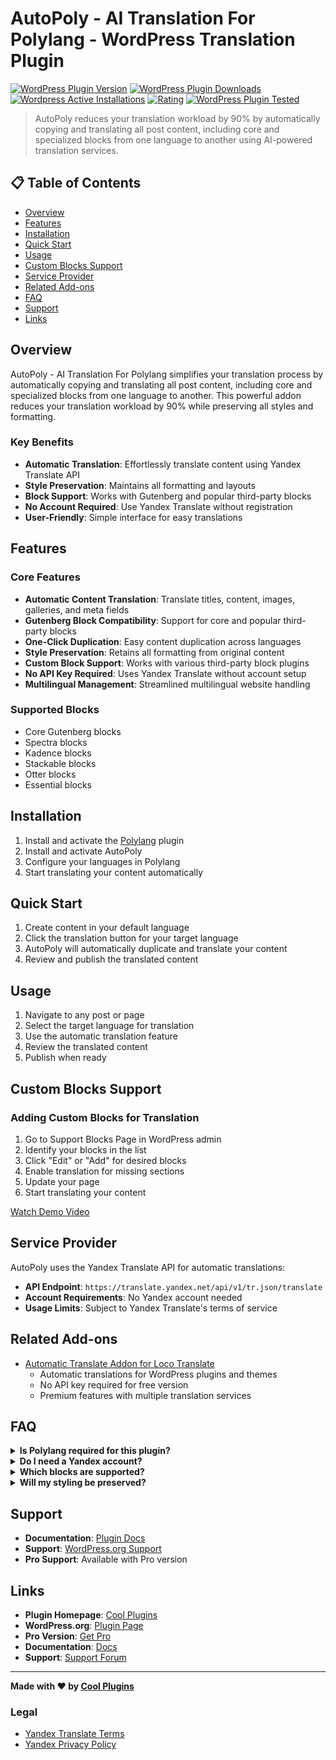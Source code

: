 # AutoPoly - AI Translation For Polylang - WordPress Translation Plugin

[![WordPress Plugin Version](https://img.shields.io/wordpress/plugin/v/automatic-translations-for-polylang.svg)](https://wordpress.org/plugins/automatic-translations-for-polylang/)
[![WordPress Plugin Downloads](https://img.shields.io/wordpress/plugin/dt/automatic-translations-for-polylang.svg)](https://wordpress.org/plugins/automatic-translations-for-polylang/)
[![Wordpress Active Installations](https://img.shields.io/wordpress/plugin/installs/automatic-translations-for-polylang.svg)](https://wordpress.org/plugins/automatic-translations-for-polylang/)
[![Rating](https://img.shields.io/wordpress/plugin/rating/automatic-translations-for-polylang.svg?logo=wordpress&style=flat-square)](https://wordpress.org/plugins/automatic-translations-for-polylang/#reviews)
[![WordPress Plugin Tested](https://img.shields.io/wordpress/plugin/tested/automatic-translations-for-polylang.svg)](https://wordpress.org/plugins/automatic-translations-for-polylang/)

> AutoPoly reduces your translation workload by 90% by automatically copying and translating all post content, including core and specialized blocks from one language to another using AI-powered translation services.

## 📋 Table of Contents

- [Overview](#overview)
- [Features](#features)
- [Installation](#installation)
- [Quick Start](#quick-start)
- [Usage](#usage)
- [Custom Blocks Support](#custom-blocks-support)
- [Service Provider](#service-provider)
- [Related Add-ons](#related-add-ons)
- [FAQ](#faq)
- [Support](#support)
- [Links](#links)

## Overview

AutoPoly - AI Translation For Polylang simplifies your translation process by automatically copying and translating all post content, including core and specialized blocks from one language to another. This powerful addon reduces your translation workload by 90% while preserving all styles and formatting.

### Key Benefits

- **Automatic Translation**: Effortlessly translate content using Yandex Translate API
- **Style Preservation**: Maintains all formatting and layouts
- **Block Support**: Works with Gutenberg and popular third-party blocks
- **No Account Required**: Use Yandex Translate without registration
- **User-Friendly**: Simple interface for easy translations

## Features

### Core Features

- **Automatic Content Translation**: Translate titles, content, images, galleries, and meta fields
- **Gutenberg Block Compatibility**: Support for core and popular third-party blocks
- **One-Click Duplication**: Easy content duplication across languages
- **Style Preservation**: Retains all formatting from original content
- **Custom Block Support**: Works with various third-party block plugins
- **No API Key Required**: Uses Yandex Translate without account setup
- **Multilingual Management**: Streamlined multilingual website handling

### Supported Blocks

- Core Gutenberg blocks
- Spectra blocks
- Kadence blocks
- Stackable blocks
- Otter blocks
- Essential blocks

## Installation

1. Install and activate the [Polylang](https://wordpress.org/plugins/polylang/) plugin
2. Install and activate AutoPoly
3. Configure your languages in Polylang
4. Start translating your content automatically

## Quick Start

1. Create content in your default language
2. Click the translation button for your target language
3. AutoPoly will automatically duplicate and translate your content
4. Review and publish the translated content

## Usage

1. Navigate to any post or page
2. Select the target language for translation
3. Use the automatic translation feature
4. Review the translated content
5. Publish when ready

## Custom Blocks Support

### Adding Custom Blocks for Translation

1. Go to Support Blocks Page in WordPress admin
2. Identify your blocks in the list
3. Click "Edit" or "Add" for desired blocks
4. Enable translation for missing sections
5. Update your page
6. Start translating your content

[Watch Demo Video](https://coolplugins.net/product/automatic-translations-for-polylang/#custom-block-translate)

## Service Provider

AutoPoly uses the Yandex Translate API for automatic translations:

- **API Endpoint**: `https://translate.yandex.net/api/v1/tr.json/translate`
- **Account Requirements**: No Yandex account needed
- **Usage Limits**: Subject to Yandex Translate's terms of service

## Related Add-ons

- [Automatic Translate Addon for Loco Translate](https://locoaddon.com/plugin/automatic-translate-addon-for-loco-translate-pro/)
  - Automatic translations for WordPress plugins and themes
  - No API key required for free version
  - Premium features with multiple translation services

## FAQ

<details>
<summary><strong>Is Polylang required for this plugin?</strong></summary>
Yes, Polylang must be installed and active for AutoPoly to work.
</details>

<details>
<summary><strong>Do I need a Yandex account?</strong></summary>
No, you can use the translation service without creating a Yandex account.
</details>

<details>
<summary><strong>Which blocks are supported?</strong></summary>
Core Gutenberg blocks and popular third-party blocks like Spectra, Kadence, Stackable, Otter, and Essential are supported.
</details>

<details>
<summary><strong>Will my styling be preserved?</strong></summary>
Yes, all styles, formats, and layouts from the original post are retained in translations.
</details>

## Support

- **Documentation**: [Plugin Docs](https://coolplugins.net/docs/)
- **Support**: [WordPress.org Support](https://wordpress.org/support/plugin/automatic-translations-for-polylang/)
- **Pro Support**: Available with Pro version

## Links

- **Plugin Homepage**: [Cool Plugins](https://coolplugins.net/product/automatic-translations-for-polylang/)
- **WordPress.org**: [Plugin Page](https://wordpress.org/plugins/automatic-translations-for-polylang/)
- **Pro Version**: [Get Pro](https://coolplugins.net/product/automatic-translations-for-polylang/)
- **Documentation**: [Docs](https://coolplugins.net/docs/)
- **Support**: [Support Forum](https://wordpress.org/support/plugin/automatic-translations-for-polylang/)

---

**Made with ❤️ by [Cool Plugins](https://coolplugins.net/)**

### Legal

- [Yandex Translate Terms](https://yandex.com/legal/translate_termsofuse/)
- [Yandex Privacy Policy](https://yandex.com/legal/confidential/)